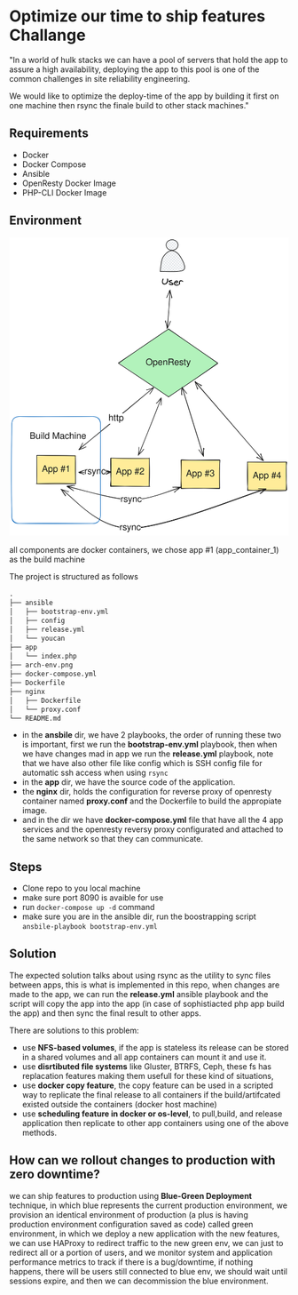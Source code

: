 # Optimize our time to ship features Challange

"In a world of hulk stacks we can have a pool of servers that hold the app to assure a high availability, deploying the app to this pool is one of the common challenges in site reliability engineering.

We would like to optimize the deploy-time of the app by building it first on one machine then rsync the finale build to other stack machines."

## Requirements

-   Docker
-   Docker Compose
-   Ansible
-   OpenResty Docker Image
-   PHP-CLI Docker Image

## Environment

<img src="./arch-env.png">

all components are docker containers, we chose app #1 (app_container_1) as the build machine

The project is structured as follows

```
.
├── ansible
│   ├── bootstrap-env.yml
│   ├── config
│   ├── release.yml
│   └── youcan
├── app
│   └── index.php
├── arch-env.png
├── docker-compose.yml
├── Dockerfile
├── nginx
│   ├── Dockerfile
│   └── proxy.conf
└── README.md
```

-   in the **ansbile** dir, we have 2 playbooks, the order of running these two is important, first we run the **bootstrap-env.yml** playbook, then when we have changes mad in app we run the **release.yml** playbook, note that we have also other file like config which is SSH config file for automatic ssh access when using `rsync`
-   in the **app** dir, we have the source code of the application.
-   the **nginx** dir, holds the configuration for reverse proxy of openresty container named **proxy.conf** and the Dockerfile to build the appropiate image.
-   and in the dir we have **docker-compose.yml** file that have all the 4 app services and the openresty reversy proxy configurated and attached to the same network so that they can communicate.

## Steps

-   Clone repo to you local machine
-   make sure port 8090 is avaible for use
-   run `docker-compose up -d` command
-   make sure you are in the ansible dir, run the boostrapping script `ansbile-playbook bootstrap-env.yml`

## Solution

The expected solution talks about using rsync as the utility to sync files between apps, this is what is implemented in this repo, when changes are made to the app, we can run the **release.yml** ansible playbook and the script will copy the app into the app (in case of sophistiacted php app build the app) and then sync the final result to other apps.

There are solutions to this problem:

-   use **NFS-based volumes**, if the app is stateless its release can be stored in a shared volumes and all app containers can mount it and use it.
-   use **disrtibuted file systems** like Gluster, BTRFS, Ceph, these fs has replacation features making them usefull for these kind of situations,
-   use **docker copy feature**, the copy feature can be used in a scripted way to replicate the final release to all containers if the build/artifcated existed outside the containers (docker host machine)
-   use **scheduling feature in docker or os-level**, to pull,build, and release application then replicate to other app containers using one of the above methods.

## How can we rollout changes to production with zero downtime?

we can ship features to production using **Blue-Green Deployment** technique, in which blue represents the current production environment, we provision an identical environment of production (a plus is having production environment configuration saved as code) called green environment, in which we deploy a new application with the new features, we can use HAProxy to redirect traffic to the new green env, we can just to redirect all or a portion of users, and we monitor system and application performance metrics to track if there is a bug/downtime, if nothing happens, there will be users still connected to blue env, we should wait until sessions expire, and then we can decommission the blue environment.
